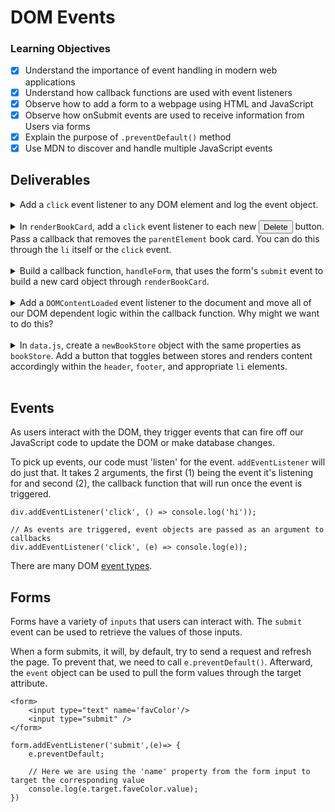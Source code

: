 # DOM Events

### Learning Objectives
- [x] Understand the importance of event handling in modern web applications
- [x] Understand how callback functions are used with event listeners
- [x] Observe how to add a form to a webpage using HTML and JavaScript
- [x] Observe how onSubmit events are used to receive information from Users via forms
- [x] Explain the purpose of `.preventDefault()` method
- [x] Use MDN to discover and handle multiple JavaScript events

## Deliverables 

<details>
    <br>
    <summary>Add a <code>click</code> event listener to any DOM element and log the event object.</summary>

    const bodyElement = document.querySelector('body');

    // Why do we pass a callback function expression and not a function invocation?
    body.addEventListener('click', e => console.log(e));
</details>
<br>
<details>
    <br>
    <summary>In <code>renderBookCard</code>, add a <code>click</code> event listener to each new <button>Delete</button> button.
    Pass a callback that removes the <code>parentElement</code> book card. You can do this through the <code>li</code> itself or the <code>click</code> event.</summary>
    
    // through 'click' event
    btn.addEventListener('click', e => e.target.parentElement.remove());

    // directly through li
    btn.addEventListener('click', () => li.remove());
</details>
<br>
<details>
    <br>
    <summary>Build a callback function, <code>handleForm</code>, that uses the form's <code>submit</code> event to build a new card object through <code>renderBookCard</code>. </summary>
    
    function handleForm(e){
        
        // prevent default page refresh
        e.preventDefault();
        
        // build new book object
        const book = {
            title: e.target.title.value,
            author: e.target.author.value,
            price: e.target.price.value,
            imageUrl: e.target.imageUrl.value,
            inventory:e.target.inventory.value,
            reviews: []
        }

        // pass newly made book object to renderBookCard
        renderBookCard(book);
    }

    // add event listener to form#book-form handle form submit event
    document.querySelector('#book-form').addEventListener('submit', handleForm)
</details>
<br>
<details>
    <br>
    <summary>Add a <code>DOMContentLoaded</code> event listener to the document and move all of our DOM dependent logic within the callback function. Why might we want to do this?</summary>

    document.addEventListener('DOMContentLoaded', () => {
        // ...all DOM dependent rendering / event handling logic here
    });
</details>
<br>
<details>
    <br>
    <summary>In <code>data.js</code>, create a <code>newBookStore</code> object with the same properties as <code>bookStore</code>. Add a button that toggles between stores and renders content accordingly within the <code>header</code>, <code>footer</code>, and appropriate <code>li</code> elements.</summary>

    // data.js
        
        const secondBookStore = {
            location: "New York",
            address:'999 st ne NYC ny 11111',
            ...
        }

    // index.html
    
        <div class="container">
            <div class="vertical-center">
                <button id="switch-btn">Switch Stores</button>
            </div>
        </div>

    // style.css

        .container {
            text-align: center;    
        }

        .container button {
            width:190px;
            margin: 15px 5px 15px 5px;
            border: none;
            background-color: #2e824d;
            color: rgb(255, 255, 255);
            padding:3px;
            font-size: large;
            font-weight: bold;
        }

    // index.js

        function renderBookList(bookStore) {
            bookStore.inventory.forEach(renderBookCard);
        }

        function clearBookList() {
            document.querySelectorAll('li').forEach(li => li.remove());
        }

        function loadPage(bookStore) {
            renderHeader(bookStore);
            renderFooter(bookStore);
            renderBookList(bookStore);
        }

        // Initial page load with Store I
        loadPage(bookStore);

        // Define mutable variable to handle conditional logic
        // in switchStore() below
        let toggleSwitch = false;

        function switchStore() {

            // Each invocation, reassign toggleSwitch to its opposite
            toggleSwitch = !toggleSwitch;

            // Conditional logic to dynamically render each store's page
            if (!toggleSwitch) {

                // Clear out previously rendered list of books
                clearBookList();

                // Re-render header, footer, and booklist for Store I
                loadPage(bookStore);
            } else {
                // Clear out previously rendered list of books
                clearBookList();

                // Re-render header, footer, and booklist for Store II
                loadPage(secondBookStore)
            }
        }

</details>
<br>

## Events
As users interact with the DOM, they trigger events that can fire off our JavaScript code to update the DOM or make database changes. 

To pick up events, our code must 'listen' for the event. `addEventListener` will do just that. It takes 2 arguments, the first (1) being the event it's listening for and second (2), the callback function that will run once the event is triggered.

```
div.addEventListener('click', () => console.log('hi'));

// As events are triggered, event objects are passed as an argument to callbacks
div.addEventListener('click', (e) => console.log(e));

```

There are many DOM [event types](https://developer.mozilla.org/en-US/docs/Web/Events).


## Forms
Forms have a variety of <code>inputs</code> that users can interact with. The <code>submit</code> event can be used to retrieve the values of those inputs. 

When a form submits, it will, by default, try to send a request and refresh the page. To prevent that, we need to call <code>e.preventDefault()</code>. Afterward, the <code>event</code> object can be used to pull the form values through the target attribute.

```
<form>
    <input type="text" name='favColor'/>
    <input type="submit" />
</form>

form.addEventListener('submit',(e)=> {
    e.preventDefault;
    
    // Here we are using the 'name' property from the form input to target the corresponding value
    console.log(e.target.faveColor.value);
})

```